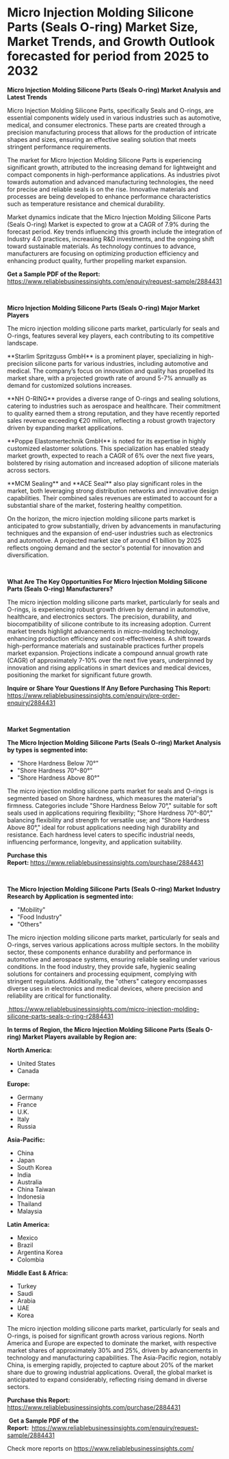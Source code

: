 <p><h1>Micro Injection Molding Silicone Parts (Seals O-ring) Market Size, Market Trends, and Growth Outlook forecasted for period from 2025 to 2032</h1></p><p><strong>Micro Injection Molding Silicone Parts (Seals O-ring) Market Analysis and Latest Trends</strong></p>
<p><p>Micro Injection Molding Silicone Parts, specifically Seals and O-rings, are essential components widely used in various industries such as automotive, medical, and consumer electronics. These parts are created through a precision manufacturing process that allows for the production of intricate shapes and sizes, ensuring an effective sealing solution that meets stringent performance requirements.</p><p>The market for Micro Injection Molding Silicone Parts is experiencing significant growth, attributed to the increasing demand for lightweight and compact components in high-performance applications. As industries pivot towards automation and advanced manufacturing technologies, the need for precise and reliable seals is on the rise. Innovative materials and processes are being developed to enhance performance characteristics such as temperature resistance and chemical durability.</p><p>Market dynamics indicate that the Micro Injection Molding Silicone Parts (Seals O-ring) Market is expected to grow at a CAGR of 7.9% during the forecast period. Key trends influencing this growth include the integration of Industry 4.0 practices, increasing R&D investments, and the ongoing shift toward sustainable materials. As technology continues to advance, manufacturers are focusing on optimizing production efficiency and enhancing product quality, further propelling market expansion.</p></p>
<p><strong>Get a Sample PDF of the Report:&nbsp;</strong> <a href="https://www.reliablebusinessinsights.com/enquiry/request-sample/2884431?utm_campaign=3000&utm_medium=2&utm_source=Github&utm_content=ia&utm_term=13032025&utm_id=micro-injection-molding-silicone-parts-seals-o-ring">https://www.reliablebusinessinsights.com/enquiry/request-sample/2884431</a></p>
<p>&nbsp;</p>
<p><strong>Micro Injection Molding Silicone Parts (Seals O-ring) Major Market Players</strong></p>
<p><p>The micro injection molding silicone parts market, particularly for seals and O-rings, features several key players, each contributing to its competitive landscape.</p><p>**Starlim Spritzguss GmbH** is a prominent player, specializing in high-precision silicone parts for various industries, including automotive and medical. The company’s focus on innovation and quality has propelled its market share, with a projected growth rate of around 5-7% annually as demand for customized solutions increases. </p><p>**NH O-RING** provides a diverse range of O-rings and sealing solutions, catering to industries such as aerospace and healthcare. Their commitment to quality earned them a strong reputation, and they have recently reported sales revenue exceeding €20 million, reflecting a robust growth trajectory driven by expanding market applications.</p><p>**Poppe Elastomertechnik GmbH** is noted for its expertise in highly customized elastomer solutions. This specialization has enabled steady market growth, expected to reach a CAGR of 6% over the next five years, bolstered by rising automation and increased adoption of silicone materials across sectors.</p><p>**MCM Sealing** and **ACE Seal** also play significant roles in the market, both leveraging strong distribution networks and innovative design capabilities. Their combined sales revenues are estimated to account for a substantial share of the market, fostering healthy competition.</p><p>On the horizon, the micro injection molding silicone parts market is anticipated to grow substantially, driven by advancements in manufacturing techniques and the expansion of end-user industries such as electronics and automotive. A projected market size of around €1 billion by 2025 reflects ongoing demand and the sector's potential for innovation and diversification.</p></p>
<p>&nbsp;</p>
<p><strong>What Are The Key Opportunities For Micro Injection Molding Silicone Parts (Seals O-ring) Manufacturers?</strong></p>
<p><p>The micro injection molding silicone parts market, particularly for seals and O-rings, is experiencing robust growth driven by demand in automotive, healthcare, and electronics sectors. The precision, durability, and biocompatibility of silicone contribute to its increasing adoption. Current market trends highlight advancements in micro-molding technology, enhancing production efficiency and cost-effectiveness. A shift towards high-performance materials and sustainable practices further propels market expansion. Projections indicate a compound annual growth rate (CAGR) of approximately 7-10% over the next five years, underpinned by innovation and rising applications in smart devices and medical devices, positioning the market for significant future growth.</p></p>
<p><strong>Inquire or Share Your Questions If Any Before Purchasing This Report:</strong> <a href="https://www.reliablebusinessinsights.com/enquiry/pre-order-enquiry/2884431?utm_campaign=3000&utm_medium=2&utm_source=Github&utm_content=ia&utm_term=13032025&utm_id=micro-injection-molding-silicone-parts-seals-o-ring">https://www.reliablebusinessinsights.com/enquiry/pre-order-enquiry/2884431</a></p>
<p>&nbsp;</p>
<p><strong>Market Segmentation</strong></p>
<p><strong>The Micro Injection Molding Silicone Parts (Seals O-ring) Market Analysis by types is segmented into:</strong></p>
<p><ul><li>"Shore Hardness Below 70°"</li><li>"Shore Hardness 70°-80°"</li><li>"Shore Hardness Above 80°"</li></ul></p>
<p><p>The micro injection molding silicone parts market for seals and O-rings is segmented based on Shore hardness, which measures the material's firmness. Categories include "Shore Hardness Below 70°," suitable for soft seals used in applications requiring flexibility; "Shore Hardness 70°-80°," balancing flexibility and strength for versatile use; and "Shore Hardness Above 80°," ideal for robust applications needing high durability and resistance. Each hardness level caters to specific industrial needs, influencing performance, longevity, and application suitability.</p></p>
<p><strong>Purchase this Report:&nbsp;</strong><a href="https://www.reliablebusinessinsights.com/purchase/2884431?utm_campaign=3000&utm_medium=2&utm_source=Github&utm_content=ia&utm_term=13032025&utm_id=micro-injection-molding-silicone-parts-seals-o-ring">https://www.reliablebusinessinsights.com/purchase/2884431</a></p>
<p>&nbsp;</p>
<p><strong>The Micro Injection Molding Silicone Parts (Seals O-ring) Market Industry Research by Application is segmented into:</strong></p>
<p><ul><li>"Mobility"</li><li>"Food Industry"</li><li>"Others"</li></ul></p>
<p><p>The micro injection molding silicone parts market, particularly for seals and O-rings, serves various applications across multiple sectors. In the mobility sector, these components enhance durability and performance in automotive and aerospace systems, ensuring reliable sealing under various conditions. In the food industry, they provide safe, hygienic sealing solutions for containers and processing equipment, complying with stringent regulations. Additionally, the "others" category encompasses diverse uses in electronics and medical devices, where precision and reliability are critical for functionality.</p></p>
<p><a href="https://www.reliablebusinessinsights.com/micro-injection-molding-silicone-parts-seals-o-ring-r2884431?utm_campaign=3000&utm_medium=2&utm_source=Github&utm_content=ia&utm_term=13032025&utm_id=micro-injection-molding-silicone-parts-seals-o-ring">&nbsp;https://www.reliablebusinessinsights.com/micro-injection-molding-silicone-parts-seals-o-ring-r2884431</a></p>
<p><strong>In terms of Region, the Micro Injection Molding Silicone Parts (Seals O-ring) Market Players available by Region are:</strong></p>
<p>
    <p> <strong> North America: </strong>
        <ul>
            <li>United States</li>
            <li>Canada</li>
        </ul>
        </p> 
    <p> <strong> Europe: </strong>
        <ul>
            <li>Germany</li>
            <li>France</li>
            <li>U.K.</li>
            <li>Italy</li>
            <li>Russia</li>
        </ul>
        </p> 
    <p> <strong> Asia-Pacific: </strong>
        <ul>
            <li>China</li>
            <li>Japan</li>
            <li>South Korea</li>
            <li>India</li>
            <li>Australia</li>
            <li>China Taiwan</li>
            <li>Indonesia</li>
            <li>Thailand</li>
            <li>Malaysia</li>
        </ul>
        </p> 
    <p> <strong> Latin America: </strong>
        <ul>
            <li>Mexico</li>
            <li>Brazil</li>
            <li>Argentina Korea</li>
            <li>Colombia</li>
        </ul>
        </p> 
    <p> <strong> Middle East & Africa: </strong>
        <ul>
            <li>Turkey</li>
            <li>Saudi</li>
            <li>Arabia</li>
            <li>UAE</li>
            <li>Korea</li>
        </ul>
    </p>
    </p>
<p><p>The micro injection molding silicone parts market, particularly for seals and O-rings, is poised for significant growth across various regions. North America and Europe are expected to dominate the market, with respective market shares of approximately 30% and 25%, driven by advancements in technology and manufacturing capabilities. The Asia-Pacific region, notably China, is emerging rapidly, projected to capture about 20% of the market share due to growing industrial applications. Overall, the global market is anticipated to expand considerably, reflecting rising demand in diverse sectors.</p></p>
<p><strong>Purchase this Report: </strong><a href="https://www.reliablebusinessinsights.com/purchase/2884431?utm_campaign=3000&utm_medium=2&utm_source=Github&utm_content=ia&utm_term=13032025&utm_id=micro-injection-molding-silicone-parts-seals-o-ring">https://www.reliablebusinessinsights.com/purchase/2884431</a></p>
<p>&nbsp;<strong>Get a Sample PDF of the Report:&nbsp;&nbsp;</strong><a href="https://www.reliablebusinessinsights.com/enquiry/request-sample/2884431?utm_campaign=3000&utm_medium=2&utm_source=Github&utm_content=ia&utm_term=13032025&utm_id=micro-injection-molding-silicone-parts-seals-o-ring">https://www.reliablebusinessinsights.com/enquiry/request-sample/2884431</a></p>
<p><strong></strong></p>
<p>Check more reports on <a href="https://www.reliablebusinessinsights.com/?utm_campaign=3000&utm_medium=2&utm_source=Github&utm_content=ia&utm_term=13032025&utm_id=micro-injection-molding-silicone-parts-seals-o-ring">https://www.reliablebusinessinsights.com/</a></p>